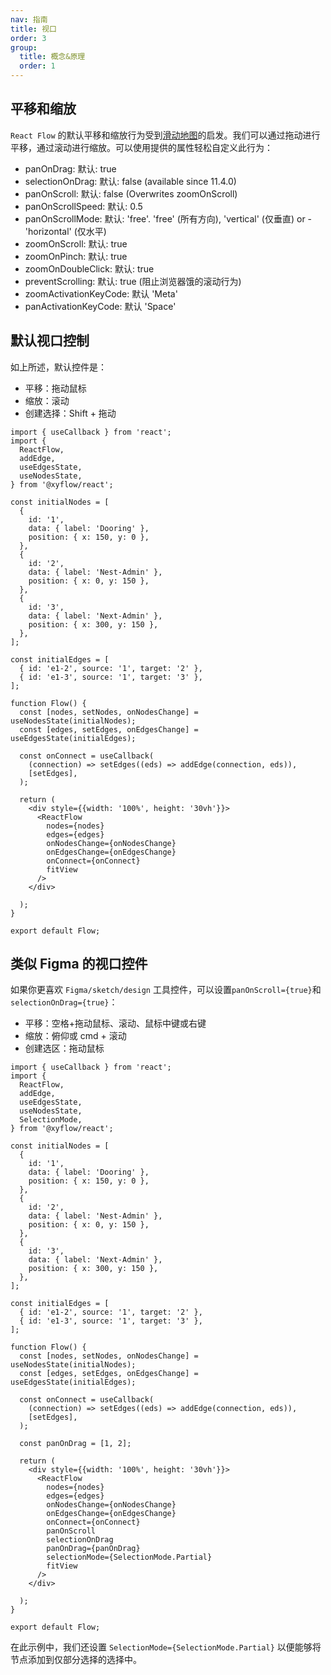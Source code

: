 ```yaml
---
nav: 指南
title: 视口
order: 3
group:
  title: 概念&原理
  order: 1
---
```


## 平移和缩放

`React Flow` 的默认平移和缩放行为受到[滑动地图](https://wiki.openstreetmap.org/wiki/Slippy_map)的启发。我们可以通过拖动进行平移，通过滚动进行缩放。可以使用提供的属性轻松自定义此行为：

- panOnDrag: 默认: true
- selectionOnDrag: 默认: false (available since 11.4.0)
- panOnScroll: 默认: false (Overwrites zoomOnScroll)
- panOnScrollSpeed: 默认: 0.5
- panOnScrollMode: 默认: 'free'. 'free' (所有方向), 'vertical' (仅垂直) or - 'horizontal' (仅水平)
- zoomOnScroll: 默认: true
- zoomOnPinch: 默认: true
- zoomOnDoubleClick: 默认: true
- preventScrolling: 默认: true (阻止浏览器饿的滚动行为)
- zoomActivationKeyCode: 默认 'Meta'
- panActivationKeyCode: 默认 'Space'

## 默认视口控制

如上所述，默认控件是： 

- 平移：拖动鼠标 
- 缩放：滚动 
- 创建选择：Shift + 拖动


```tsx
import { useCallback } from 'react';
import {
  ReactFlow,
  addEdge,
  useEdgesState,
  useNodesState,
} from '@xyflow/react';

const initialNodes = [
  {
    id: '1',
    data: { label: 'Dooring' },
    position: { x: 150, y: 0 },
  },
  {
    id: '2',
    data: { label: 'Nest-Admin' },
    position: { x: 0, y: 150 },
  },
  {
    id: '3',
    data: { label: 'Next-Admin' },
    position: { x: 300, y: 150 },
  },
];

const initialEdges = [
  { id: 'e1-2', source: '1', target: '2' },
  { id: 'e1-3', source: '1', target: '3' },
];

function Flow() {
  const [nodes, setNodes, onNodesChange] = useNodesState(initialNodes);
  const [edges, setEdges, onEdgesChange] = useEdgesState(initialEdges);

  const onConnect = useCallback(
    (connection) => setEdges((eds) => addEdge(connection, eds)),
    [setEdges],
  );

  return (
    <div style={{width: '100%', height: '30vh'}}>
      <ReactFlow
        nodes={nodes}
        edges={edges}
        onNodesChange={onNodesChange}
        onEdgesChange={onEdgesChange}
        onConnect={onConnect}
        fitView
      />
    </div>
    
  );
}

export default Flow;
```

## 类似 Figma 的视口控件

如果你更喜欢 `Figma/sketch/design` 工具控件，可以设置`panOnScroll={true}`和`selectionOnDrag={true}`： 

- 平移：空格+拖动鼠标、滚动、鼠标中键或右键 
- 缩放：俯仰或 cmd + 滚动 
- 创建选区：拖动鼠标

```tsx
import { useCallback } from 'react';
import {
  ReactFlow,
  addEdge,
  useEdgesState,
  useNodesState,
  SelectionMode,
} from '@xyflow/react';

const initialNodes = [
  {
    id: '1',
    data: { label: 'Dooring' },
    position: { x: 150, y: 0 },
  },
  {
    id: '2',
    data: { label: 'Nest-Admin' },
    position: { x: 0, y: 150 },
  },
  {
    id: '3',
    data: { label: 'Next-Admin' },
    position: { x: 300, y: 150 },
  },
];

const initialEdges = [
  { id: 'e1-2', source: '1', target: '2' },
  { id: 'e1-3', source: '1', target: '3' },
];

function Flow() {
  const [nodes, setNodes, onNodesChange] = useNodesState(initialNodes);
  const [edges, setEdges, onEdgesChange] = useEdgesState(initialEdges);

  const onConnect = useCallback(
    (connection) => setEdges((eds) => addEdge(connection, eds)),
    [setEdges],
  );

  const panOnDrag = [1, 2];

  return (
    <div style={{width: '100%', height: '30vh'}}>
      <ReactFlow
        nodes={nodes}
        edges={edges}
        onNodesChange={onNodesChange}
        onEdgesChange={onEdgesChange}
        onConnect={onConnect}
        panOnScroll
        selectionOnDrag
        panOnDrag={panOnDrag}
        selectionMode={SelectionMode.Partial}
        fitView
      />
    </div>
    
  );
}

export default Flow;
```

在此示例中，我们还设置 `SelectionMode={SelectionMode.Partial}` 以便能够将节点添加到仅部分选择的选择中。



